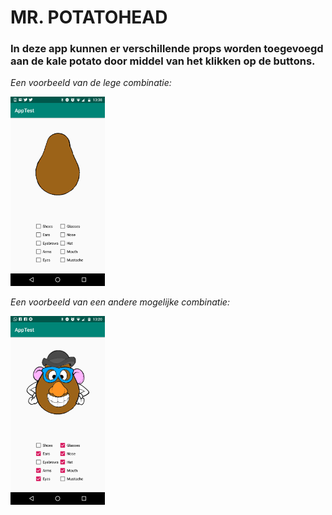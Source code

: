 # MR. POTATOHEAD

### In deze app kunnen er verschillende props worden toegevoegd aan de kale potato door middel van het klikken op de buttons. ###

*Een voorbeeld van de lege combinatie:*

<img src="https://github.com/duncanvrosch/Mr-Potatohead/blob/master/doc/Screenshot_20181105-133805.png" width="30%" height="30%"/>

*Een voorbeeld van een andere mogelijke combinatie:*

<img src="https://github.com/duncanvrosch/Mr-Potatohead/blob/master/doc/Screenshot_20181121-132022.png" width="30%" height="30%"/>



